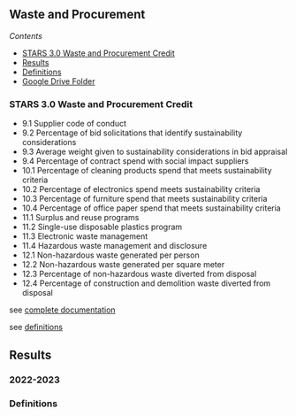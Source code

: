 ## Waste and Procurement

*Contents*
- [STARS 3.0 Waste and Procurement Credit](#stars-30-food--dining-credit)
- [Results](#results)
- [Definitions](#stars-credit-definitions)
- [Google Drive Folder](https://drive.google.com/drive/folders/1MpK4bpxYSuIs97QPZ0AMyqoNcxe-ACPu)

### STARS 3.0 Waste and Procurement Credit

- 9.1 Supplier code of conduct
- 9.2 Percentage of bid solicitations that identify sustainability considerations
- 9.3 Average weight given to sustainability considerations in bid appraisal
- 9.4 Percentage of contract spend with social impact suppliers
- 10.1 Percentage of cleaning products spend that meets sustainability criteria
- 10.2 Percentage of electronics spend meets sustainability criteria
- 10.3 Percentage of furniture spend that meets sustainability criteria
- 10.4 Percentage of office paper spend that meets sustainability criteria
- 11.1 Surplus and reuse programs
- 11.2 Single-use disposable plastics program
- 11.3 Electronic waste management
- 11.4 Hazardous waste management and disclosure
- 12.1 Non-hazardous waste generated per person
- 12.2 Non-hazardous waste generated per square meter
- 12.3 Percentage of non-hazardous waste diverted from disposal
- 12.4 Percentage of construction and demolition waste diverted from disposal

see [complete documentation](https://docs.google.com/document/d/1UgIhYWWg5GS7cB9qYvRpw76-ThuQZJ2X1spEiS1fp_U/edit#heading=h.43oau9mq61o0)

see [definitions](#stars-credit-definitions)

## Results

### 2022-2023

### Definitions
